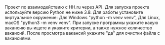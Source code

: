 Проект по взаимодействию с HH.ru через API.
Для запуска проекта используйте версию Python не ниже 3.8. Для работы установите виртуальное окружение: Для Windows "python -m venv venv", Для Linux, macOS "python3 -m venv venv".
При запуске программы укажите какую вакансию вы ищете и укажите критерии, а также нужное количество вакансий. После просмотра вакансий укажите "да" для очистки файла с вакансиями.

